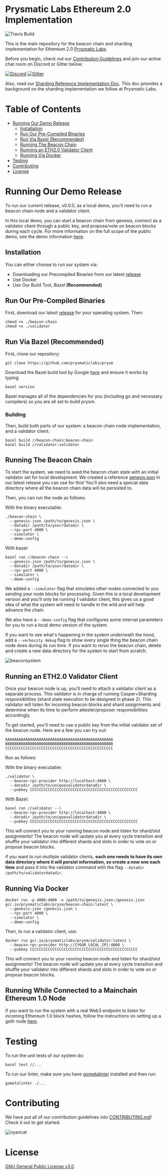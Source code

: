 # Prysmatic Labs Ethereum 2.0 Implementation

![Travis Build](https://travis-ci.org/prysmaticlabs/prysm.svg?branch=master)

This is the main repository for the beacon chain and sharding implementation for Ethereum 2.0 [Prysmatic Labs](https://prysmaticlabs.com).

Before you begin, check out our [Contribution Guidelines](#contributing) and join our active chat room on Discord or Gitter below:

[![Discord](https://user-images.githubusercontent.com/7288322/34471967-1df7808a-efbb-11e7-9088-ed0b04151291.png)](https://discord.gg/KSA7rPr)
[![Gitter](https://badges.gitter.im/Join%20Chat.svg)](https://gitter.im/prysmaticlabs/geth-sharding?utm_source=badge&utm_medium=badge&utm_campaign=pr-badge)

Also, read our [Sharding Reference Implementation Doc](https://github.com/prysmaticlabs/prysm/blob/master/docs/SHARDING.md). This doc provides a background on the sharding implementation we follow at Prysmatic Labs.


# Table of Contents

-   [Running Our Demo Release](#running-our-demo-release)
    - [Installation](#installation)
    - [Run Our Pre-Compiled Binaries](#run-our-pre-compiled-binaries)
    - [Run Via Bazel (Recommended)](#run-via-bazel-recommended)
    - [Running The Beacon Chain](#running-the-beacon-chain)
    - [Running an ETH2.0 Validator Client](#running-an-eth2.0-validator-client)
    - [Running Via Docker](#running-via-docker)
-   [Testing](#testing)
-   [Contributing](#contributing)
-   [License](#license)

# Running Our Demo Release

To run our current release, v0.0.0, as a local demo, you'll need to run a beacon chain node and a validator client.

In this local demo, you can start a beacon chain from genesis, connect as a validator client through a public key, and propose/vote on beacon blocks during each cycle. For more information on the full scope of the public demo, see the demo information [here](https://github.com/prysmaticlabs/prysm/blob/master/docs/DEMO_INFORMATION.md).

## Installation

You can either choose to run our system via:

- Downloading our Precompiled Binaries from our latest [release](https://github.com/prysmaticlabs/prysm/releases)
- Use Docker
- Use Our Build Tool, Bazel **(Recommended)**

## Run Our Pre-Compiled Binaries

First, download our latest [release](https://github.com/prysmaticlabs/prysm/releases) for your operating system. Then:

```
chmod +x ./beacon-chain
chmod +x ./validator
```

## Run Via Bazel (Recommended)

First, clone our repository:

```
git clone https://github.com/prysmaticlabs/prysm
```

Download the Bazel build tool by Google [here](https://docs.bazel.build/versions/master/install.html) and ensure it works by typing:

```
bazel version
```

Bazel manages all of the dependencies for you (including go and necessary compilers) so you are all set to build prysm.


### Building

Then, build both parts of our system: a beacon chain node implementation, and a validator client:

```
bazel build //beacon-chain:beacon-chain
bazel build //validator:validator
```

## Running The Beacon Chain

To start the system, we need to seed the beacon chain state with an initial validator set for local development. We created a reference [genesis.json](https://github.com/prysmaticlabs/prysm/releases/download/0.0.0/genesis.json) in our latest release you can use for this! You'll also need a special data directory where all the beacon chain data will be persisted to. 

Then, you can run the node as follows:

With the binary executable:

```
./beacon-chain \
  --genesis-json /path/to/genesis.json \
  --datadir /path/to/your/datadir \
  --rpc-port 4000 \
  --simulator \
  --demo-config
```

With bazel:

```
bazel run //beacon-chain --\
  --genesis-json /path/to/genesis.json \
  --datadir /path/to/your/datadir \
  --rpc-port 4000 \
  --simulator \
  --demo-config
```


We added a `--simulator` flag that simulates other nodes connected to you sending your node blocks for processing. Given this is a local development version and you'll only be running 1 validator client, this gives us a good idea of what the system will need to handle in the wild and will help advance the chain.

We also have a `--demo-config` flag that configures some internal parameters for you to run a local demo version of the system.

If you want to see what's happening in the system underneath the hood, add a `--verbosity debug` flag to show every single thing the beacon chain node does during its run time. If you want to rerun the beacon chain, delete and create a new data directory for the system to start from scratch.

![beaconsystem](https://i.imgur.com/vsUfLFu.png)

## Running an ETH2.0 Validator Client

Once your beacon node is up, you'll need to attach a validator client as a separate process. This validator is in charge of running Casper+Sharding responsibilities (shard state execution to be designed in phase 2). This validator will listen for incoming beacon blocks and shard assignments and determine when its time to perform attester/proposer responsibilities accordingly.

To get started, you'll need to use a public key from the initial validator set of the beacon node. Here are a few you can try out:

```
AAAAAAAAAAAAAAAAAAAAAAAAAAAAAAAAAAAAAAAAAAAAAAAA
BBBBBBBBBBBBBBBBBBBBBBBBBBBBBBBBBBBBBBBBBBBBBBBB
CCCCCCCCCCCCCCCCCCCCCCCCCCCCCCCCCCCCCCCCCCCCCCCC
```

Run as follows:

With the binary executable:

```
./validator \
  --beacon-rpc-provider http://localhost:4000 \
  --datadir /path/to/uniquevalidatordatadir \
  --pubkey CCCCCCCCCCCCCCCCCCCCCCCCCCCCCCCCCCCCCCCCCCCCCCCC
```

With Bazel:

```
bazel run //validator --\
  --beacon-rpc-provider http://localhost:4000 \
  --datadir /path/to/uniquevalidatordatadir \
  --pubkey CCCCCCCCCCCCCCCCCCCCCCCCCCCCCCCCCCCCCCCCCCCCCCCC
```


This will connect you to your running beacon node and listen for shard/slot assignments! The beacon node will update you at every cycle transition and shuffle your validator into different shards and slots in order to vote on or propose beacon blocks.

if you want to run multiple validator clients, **each one needs to have its own data directory where it will persist information, so create a new one each time** and pass it into the validator command with the flag `--datadir /path/to/validatordatadir`.

## Running Via Docker

```
docker run -p 4000:4000 -v /path/to/genesis.json:/genesis.json gcr.io/prysmaticlabs/prysm/beacon-chain:latest \
  --genesis-json /genesis.json \
  --rpc-port 4000 \
  --simulator \
  --demo-config
```

Then, to run a validator client, use:

```
docker run gcr.io/prysmaticlabs/prysm/validator:latest \
  --beacon-rpc-provider http://{YOUR_LOCAL_IP}:4000 \
  --pubkey CCCCCCCCCCCCCCCCCCCCCCCCCCCCCCCCCCCCCCCCCCCCCCCC
```


This will connect you to your running beacon node and listen for shard/slot assignments! The beacon node will update you at every cycle transition and shuffle your validator into different shards and slots in order to vote on or propose beacon blocks.

## Running While Connected to a Mainchain Ethereum 1.0 Node

If you want to run the system with a real Web3 endpoint to listen for incoming Ethereum 1.0 block hashes, follow the instructions on setting up a geth node [here](https://github.com/prysmaticlabs/prysm/blob/master/docs/MAINCHAIN.md).


# Testing

To run the unit tests of our system do:

```
bazel test //...
```

To run our linter, make sure you have [gometalinter](https://github.com/alecthomas/gometalinter) installed and then run:

```
gometalinter ./...
```

# Contributing

We have put all of our contribution guidelines into [CONTRIBUTING.md](https://github.com/prysmaticlabs/prysm/blob/master/CONTRIBUTING.md)! Check it out to get started.

![nyancat](https://encrypted-tbn0.gstatic.com/images?q=tbn:ANd9GcRBSus2ozk_HuGdHMHKWjb1W5CmwwoxmYIjIBmERE1u-WeONpJJXg)

# License

[GNU General Public License v3.0](https://www.gnu.org/licenses/gpl-3.0.en.html)
